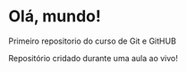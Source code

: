 # Olá, mundo!
Primeiro repositorio do curso de Git e GitHUB

Repositório cridado durante uma aula ao vivo!